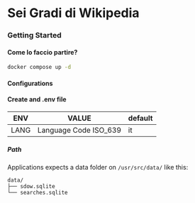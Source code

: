 # Sei Gradi di Wikipedia

### Getting Started
#### Come lo faccio partire?

```bash
docker compose up -d
```

#### Configurations

#### Create and .env file

| ENV | VALUE | default |
| --- | --- | --- | 
| LANG | Language Code ISO_639 | it |

##### Path
Applications expects a data folder on `/usr/src/data/` like this:
```
data/
├── sdow.sqlite
└── searches.sqlite
```
